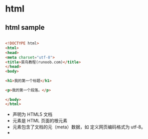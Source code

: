 # html

## html sample
```html

<!DOCTYPE html>
<html>
<head>
<meta charset="utf-8">
<title>菜鸟教程(runoob.com)</title>
</head>
<body>
 
<h1>我的第一个标题</h1>
 
<p>我的第一个段落。</p>
 
</body>
</html>

```

- <!DOCTYPE html> 声明为 HTML5 文档
- <html> 元素是 HTML 页面的根元素
- <head> 元素包含了文档的元（meta）数据，如 <meta charset="utf-8"> 定义网页编码格式为 utf-8。
- <title> 元素描述了文档的标题
- <body> 元素包含了可见的页面内容
- <h1> 元素定义一个大标题
- <p> 元素定义一个段落

只有Body的部分会跟用户展示。

## html basic

### html 标题
```html

<h1>这是一个标题</h1>
<h2>这是一个标题</h2>
<h3>这是一个标题</h3>

```
### html 段落
```html

<p>这是一个段落。</p>
<p>这是另外一个段落。</p>

```

### html 链接
```html

<a href="https://www.runoob.com">这是一个链接</a>

```

### HTML 图像
```html

<img src="/images/logo.png" width="258" height="39" />

```

### 段落与换行的区别
<p></p>
<br>
段落和换行都能够新起一行，区别在于段落和段落之间有更大的间距。

## HTML 元素

- <p> 元素： 段落
- <body> 元素:
- <html> 元素

## HTML 属性

- HTML 元素可以设置属性
- 属性可以在元素中添加附加信息
- 属性一般描述于开始标签
- 属性总是以名称/值对的形式出现，比如：name="value"。


HTML 链接由 <a> 标签定义。链接的地址在 href 属性中指定： 
```html
<a href="http://www.runoob.com">这是一个链接</a>
```

### HTML 属性参考手册
| --- | --- |
|属性 	|描述 |
|class 	|为html元素定义一个或多个类名（classname）(类名从样式文件引入) |
|id 	|定义元素的唯一id |
|style 	|规定元素的行内样式 （inline style） |
|title 	|描述了元素的额外信息 (作为工具条使用) |

## html 标题
### html 标题
```html

<h1>这是一个标题。</h1>
<h2>这是一个标题。</h2>
<h3>这是一个标题。</h3>

```

### html 水平线
<hr> 标签在 HTML 页面中创建水平线。
```html

<p>这是一个段落。</p>
<hr>
<p>这是一个段落。</p>
<hr>
<p>这是一个段落。</p>

```

### html 注释
```html

<!-- 这是一个注释 -->

```

## html 段落
段落是通过 <p> 标签定义的。
```html

<p>这是一个段落 </p>
<p>这是另一个段落 </p>

```

### HTML 折行
如果您希望在不产生一个新段落的情况下进行换行（新行），请使用 <br> 标签：
```html

<p>这个<br>段落<br>演示了分行的效果</p>

```

## html 超链接
```html
<a href="https://www.runoob.com/">访问菜鸟教程</a>
```

## html 头部

<head> 元素包含了所有的头部标签元素。在 <head>元素中你可以插入脚本（scripts）, 样式文件（CSS），及各种meta信息。

可以添加在头部区域的元素标签为: <title>, <style>, <meta>, <link>, <script>, <noscript> 和 <base>。

### title
 <title> 标签定义了不同文档的标题。

<title> 在 HTML/XHTML 文档中是必须的。

<title> 元素:

- 定义了浏览器工具栏的标题
- 当网页添加到收藏夹时，显示在收藏夹中的标题
- 显示在搜索引擎结果页面的标题

### base

<base> 标签描述了基本的链接地址/链接目标，该标签作为HTML文档中所有的链接标签的默认链接:
```html
<head>
<base href="http://www.runoob.com/images/" target="_blank">
</head>
```

### link
 <link> 标签定义了文档与外部资源之间的关系。

<link> 标签通常用于链接到样式表:

```html
<head>
<link rel="stylesheet" type="text/css" href="mystyle.css">
</head>
```

### HTML <style> 
<style> 标签定义了HTML文档的样式文件引用地址.

在<style> 元素中你也可以直接添加样式来渲染 HTML 文档:
```html
<head>
<style type="text/css">
body {background-color:yellow}
p {color:blue}
</style>
</head>
```

### HTML <meta> 元素
meta标签描述了一些基本的元数据。
<meta> 标签提供了元数据.元数据也不显示在页面上，但会被浏览器解析。
META 元素通常用于指定网页的描述，关键词，文件的最后修改时间，作者，和其他元数据。
元数据可以使用于浏览器（如何显示内容或重新加载页面），搜索引擎（关键词），或其他Web服务。
<meta> 一般放置于 <head> 区域

```html
<meta name="keywords" content="HTML, CSS, XML, XHTML, JavaScript">
<meta name="description" content="免费 Web & 编程 教程">
<meta name="author" content="Runoob">
<meta http-equiv="refresh" content="30">
```

### HTML <script> 元素
<script>标签用于加载脚本文件，如： JavaScript。
<script> 元素在以后的章节中会详细描述。

## HTML CSS
CSS 是在 HTML 4 开始使用的,是为了更好的渲染HTML元素而引入的.

CSS 可以通过以下方式添加到HTML中:

- 内联样式- 在HTML元素中使用"style" 属性
- 内部样式表 -在HTML文档头部 <head> 区域使用<style> 元素 来包含CSS
- 外部引用 - 使用外部 CSS 文件

#### 内联样式
